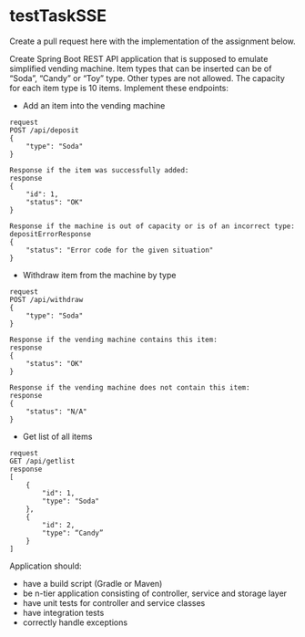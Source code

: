 # testTaskSSE

Create a pull request here with the implementation of the assignment below.

Create Spring Boot REST API application that is supposed to emulate simplified vending machine. Item types that can be inserted can be of “Soda”, “Candy” or “Toy” type.  Other types are not allowed. The capacity for each item type is 10 items. Implement these endpoints:

- Add an item into the vending machine
```text
request
POST /api/deposit
{   
    "type": "Soda"
}

Response if the item was successfully added:
response
{
    "id": 1,
    "status": "OK"
}

Response if the machine is out of capacity or is of an incorrect type:
depositErrorResponse
{    
    "status": "Error code for the given situation"
}
```
- Withdraw item from the machine by type
```text
request
POST /api/withdraw
{   
    "type": "Soda"
}

Response if the vending machine contains this item: 
response
{
    "status": "OK"
}

Response if the vending machine does not contain this item: 
response
{
    "status": "N/A"
}
```
- Get list of all items 
```text
request
GET /api/getlist
response
[
    {
        "id": 1,
        "type": "Soda"
    },
    {
        "id": 2,
        "type": “Candy”
    }
]
```
                
Application should:
- have a build script (Gradle or Maven)
- be n-tier application consisting of controller, service and storage layer
- have unit tests for controller and service classes 
- have integration tests 
- correctly handle exceptions
